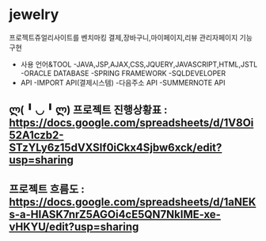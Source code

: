 # jewelry
프로젝트쥬얼리사이트를 벤치마킹 결제,장바구니,마이페이지,리뷰 관리자페이지 기능구현

* 사용 언어&TOOL
-JAVA,JSP,AJAX,CSS,JQUERY,JAVASCRIPT,HTML,JSTL
-ORACLE DATABASE
-SPRING FRAMEWORK
-SQLDEVELOPER
* API
-IMPORT API(결제시스템)
-다음주소 API
-SUMMERNOTE API


ლ( ╹ ◡ ╹ ლ) 
프로젝트 진행상황표 : https://docs.google.com/spreadsheets/d/1V8Oi52A1czb2-STzYLy6z15dVXSlf0iCkx4Sjbw6xck/edit?usp=sharing
-----------------------------------------
프로젝트 흐름도 : https://docs.google.com/spreadsheets/d/1aNEKs-a-HIASK7nrZ5AGOi4cE5QN7NkIME-xe-vHKYU/edit?usp=sharing
-----------------------------------------
